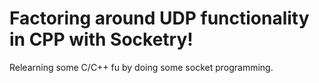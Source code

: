 Factoring around UDP functionality in CPP with Socketry!
========================================================

Relearning some C/C++ fu by doing some socket programming.
